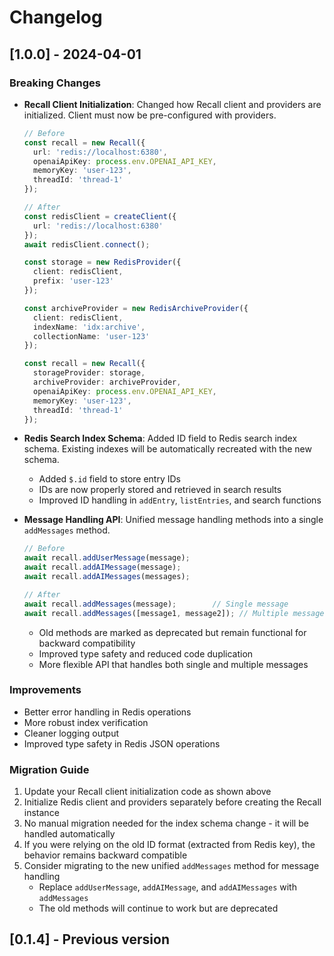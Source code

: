 # Changelog

## [1.0.0] - 2024-04-01

### Breaking Changes
- **Recall Client Initialization**: Changed how Recall client and providers are initialized. Client must now be pre-configured with providers.
  ```typescript
  // Before
  const recall = new Recall({
    url: 'redis://localhost:6380',
    openaiApiKey: process.env.OPENAI_API_KEY,
    memoryKey: 'user-123',
    threadId: 'thread-1'
  });

  // After
  const redisClient = createClient({
    url: 'redis://localhost:6380'
  });
  await redisClient.connect();

  const storage = new RedisProvider({
    client: redisClient,
    prefix: 'user-123'
  });

  const archiveProvider = new RedisArchiveProvider({
    client: redisClient,
    indexName: 'idx:archive',
    collectionName: 'user-123'
  });

  const recall = new Recall({
    storageProvider: storage,
    archiveProvider: archiveProvider,
    openaiApiKey: process.env.OPENAI_API_KEY,
    memoryKey: 'user-123',
    threadId: 'thread-1'
  });
  ```

- **Redis Search Index Schema**: Added ID field to Redis search index schema. Existing indexes will be automatically recreated with the new schema.
  - Added `$.id` field to store entry IDs
  - IDs are now properly stored and retrieved in search results
  - Improved ID handling in `addEntry`, `listEntries`, and search functions

- **Message Handling API**: Unified message handling methods into a single `addMessages` method.
  ```typescript
  // Before
  await recall.addUserMessage(message);
  await recall.addAIMessage(message);
  await recall.addAIMessages(messages);

  // After
  await recall.addMessages(message);        // Single message
  await recall.addMessages([message1, message2]); // Multiple messages
  ```
  - Old methods are marked as deprecated but remain functional for backward compatibility
  - Improved type safety and reduced code duplication
  - More flexible API that handles both single and multiple messages

### Improvements
- Better error handling in Redis operations
- More robust index verification
- Cleaner logging output
- Improved type safety in Redis JSON operations

### Migration Guide
1. Update your Recall client initialization code as shown above
2. Initialize Redis client and providers separately before creating the Recall instance
3. No manual migration needed for the index schema change - it will be handled automatically
4. If you were relying on the old ID format (extracted from Redis key), the behavior remains backward compatible
5. Consider migrating to the new unified `addMessages` method for message handling
   - Replace `addUserMessage`, `addAIMessage`, and `addAIMessages` with `addMessages`
   - The old methods will continue to work but are deprecated

## [0.1.4] - Previous version 
